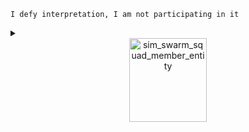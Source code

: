 ```
I defy interpretation, I am not participating in it
```

<details>
<summary>
<center><a href="https://tfo.creaturetracker.net/share/goals/f1bada96-4348-4c3b-976a-d21a4745796f"><img width="124" height="134" alt="sim_swarm_squad_member_entity" src="https://github.com/user-attachments/assets/c80811e2-b4c2-4fe4-a1ef-3d6a2a622d06" /></a></center><br />
  


</summary>
  
  
Simulation Swarm by Big Thief  
Songwriter: Adrianne Lenker  
  <br />
  
I tried to tell you  
I didn't know how to stay  
You believe she can see through  
Cutting at the silent clay  
A relief, beckon deep blue  
Fettered in the magnet sun  
Eat the gun as it feeds you  
Spitting up the oxygen  
Once again  
Once again  
  
Once again, empty horses  
Gallop through the violet door  
Follow red, crooked courses  
Shadows on the moonlit floor  
O my stars, winged creatures  
Gathering in silken height  
Like the last human teachers  


Once again, we must bleed new  
Even as the hours shake  
Crystal blood like a dream true  
A ripple in the wound and wake  
You believe, I believe too  
That you are the river of light  
Who I love, that I cling to  
In the belly of the empty night  
  
From the 31st floor of the simulation swarm  
With the drone of fluorescence  
Flicker, fever, fill the form  
With a warm gush, now I wanna touch  
Like we never could before  
I'd fly to you tomorrow, I'm not fighting in this war  
I wanna drop my arms and take your arms  
And walk you to the shore  
  
I remember building an energy shield  
In your room, like a temple  
Swallows in the windless field  
Very thin, with your mother  
Tall as a pale green tree  
Very wild, bright as winter  
Rising with a prism key  
And a child to deliver  
Taken with the blood and vine  
As the first little angel  
  
Little Andy, soft in your newborn skin  
Only one, little Andy, will you return again?  
I believe we can renew  
And you could be my brother  
Once again, fall asleep with our backs against each other  
You believe, I believe too  
That you are the river of light who I love  
That I sing to in the belly of the empty night  
  
From the 31st floor of the simulation swarm  
With the drone of fluorescence  
Flicker, fever, fill the form  
With a warm gush, now I wanna touch  
Like we never could before  
I'd fly to you tomorrow, I'm not fighting in this war  
I wanna drop my arms and take your arms  
And walk you to the shore  
I'd fly to you tomorrow, I'm not fighting in this war  
I wanna drop my arms and take your arms  

</details>
